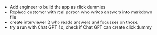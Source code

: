 * Add engineer to build the app as click dummies
* Replace customer with real person who writes answers into markdown file
* create interviewer 2 who reads answers and focusses on those.
* try a run with Chat GPT 4o, check if Chat GPT can create click dummy